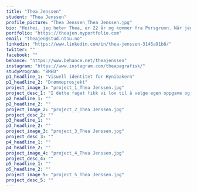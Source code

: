 ```yaml
---
title: "Thea Jenssen"
student: "Thea Jenssen"
profile_picture: "Thea Jenssen_Thea Jenssen.jpg"
bio: "Heihei, jeg heter Thea, er 22 år og kommer fra Porsgrunn. Når jeg var liten var jeg alltid litt forvirra på hva jeg ville bli når jeg ble stor. Jeg var innom forfatter, forsker, bonde og lærer (en veldig god blanding må jeg si). Heldigvis hadde vi valgfaget «grafisk design» på VGS og jeg ble helt forelska. Etter det var det ikke noe annet alternativ. Gjennom 2,5 år på grafisk design NTNU og et halvt år i Tyskland har jeg blitt en grafisk designer med en forkjærlighet for visuelle identiteter og redaksjonell design. Nå gleder jeg meg til å komme ut i verden og utvikle meg som designer."
portfolio: "https://theajen.myportfolio.com"
email: "theajen@stud.ntnu.no"
linkedin: "https://www.linkedin.com/in/thea-jenssen-3146a91b8/"
twitter: ""
facebook: ""
behance: "https://www.behance.net/theajenssen"
instagram: "https://www.instagram.com/theapagrafisk/"
studyProgram: "BMED"
p1_headline_1: "Visuell identitet for Hynibakern"
p1_headline_2: "Drømmeprosjekt"
project_image_1: "project_1_Thea Jenssen.jpg"
project_desc_1: "I dette faget fikk vi lov til å velge egen oppgave og jeg valgte å lage en visuell identitet til et donutbakeri i Skien. Dette er en fiktiv oppgave selv om bakeriet eksisterer. Jeg ville at identiteten skulle formidle «donuts» heller enn «bakeri», slik den visuelle identiteten originalt ser ut. Jeg har laget ny logo, fargepalett og valgt ny typografi. Alt dette har jeg implementert slik det ville sett ut på sosiale medier og takeaway emballasje."
p2_headline_1: ""
p2_headline_2: ""
project_image_2: "project_2_Thea Jenssen.jpg"
project_desc_2: ""
p3_headline_1: ""
p3_headline_2: ""
project_image_3: "project_3_Thea Jenssen.jpg"
project_desc_3: ""
p4_headline_1: ""
p4_headline_2: ""
project_image_4: "project_4_Thea Jenssen.jpg"
project_desc_4: ""
p5_headline_1: ""
p5_headline_2: ""
project_image_5: "project_5_Thea Jenssen.jpg"
project_desc_5: ""
---
```


